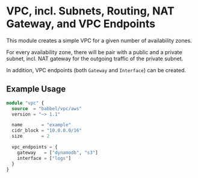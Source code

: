 # VPC, incl. Subnets, Routing, NAT Gateway, and VPC Endpoints

This module creates a simple VPC for a given number of availability zones.

For every availability zone, there will be pair with a public and a private subnet, incl. NAT gateway for the outgoing traffic of the private subnet.

In addition, VPC endpoints (both `Gateway` and `Interface`) can be created.

## Example Usage

```tf
module "vpc" {
  source  = "babbel/vpc/aws"
  version = "~> 1.1"

  name       = "example"
  cidr_block = "10.0.0.0/16"
  size       = 2

  vpc_endpoints = {
    gateway   = ["dynamodb", "s3"]
    interface = ["logs"]
  }
}
```
